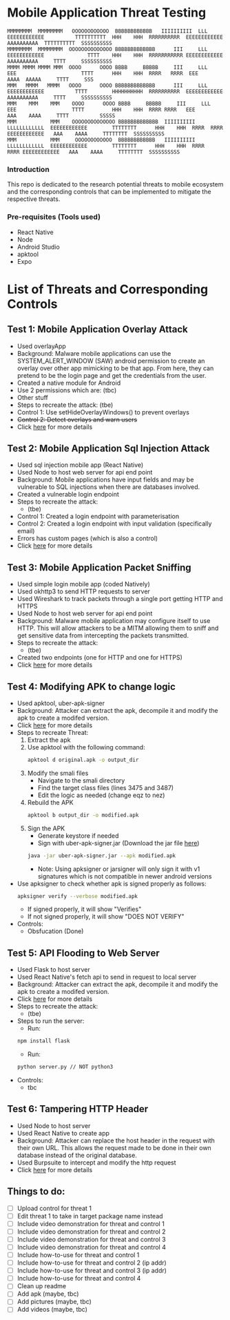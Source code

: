 # Mobile Application Threat Testing

```
MMMMMMMM  MMMMMMMM   OOOOOOOOOOOO  BBBBBBBBBBBB   IIIIIIIIII  LLL           EEEEEEEEEEEE          TTTTTTTTTT  HHH    HHH  RRRRRRRRRR  EEEEEEEEEEEE   AAAAAAAAAA  TTTTTTTTTT  SSSSSSSSSS
MMMMMMMM  MMMMMMMM  OOOOOOOOOOOOOO BBBBBBBBBBBBB      III     LLL           EEEEEEEEEEEE              TTTT    HHH    HHH  RRRRRRRRRRR EEEEEEEEEEEE   AAAAAAAAAA     TTTT     SSSSSSSSSS
MMMM MMMM MMMM MMM  OOOO      OOOO BBBB     BBBBB     III     LLL           EEE                     TTTT      HHH    HHH  RRRR   RRRR  EEE           AAAA  AAAAA     TTTT     SSS
MMM   MMMM   MMMM   OOOO      OOOO BBBBBBBBBBBBB      III     LLL           EEEEEEEEEEEE          TTTT        HHHHHHHHHH  RRRRRRRRRR  EEEEEEEEEEEE   AAAAAAAAAA     TTTT     SSSSSSSSSS
MMM    MMM    MMM    OOOO      OOOO BBBB     BBBBB     III     LLL           EEE                  TTTT         HHH    HHH  RRRR RRRR   EEE           AAA    AAAA     TTTT          SSSSS
MMM           MMM    OOOOOOOOOOOOOO BBBBBBBBBBBBB  IIIIIIIIII  LLLLLLLLLLLL  EEEEEEEEEEEE        TTTTTTTT      HHH    HHH  RRRR  RRRR  EEEEEEEEEEEE   AAA    AAAA     TTTTTTTT  SSSSSSSSSS
MMM           MMM     OOOOOOOOOOOO  BBBBBBBBBBBB   IIIIIIIIII  LLLLLLLLLLLL  EEEEEEEEEEEE        TTTTTTTT      HHH    HHH  RRRR   RRRR EEEEEEEEEEEE   AAA    AAAA     TTTTTTTT  SSSSSSSSSS

```

### Introduction

This repo is dedicated to the research potential threats to mobile ecosystem and the corresponding controls that can be implemented to mitigate the respective threats.

### Pre-requisites (Tools used)

- React Native
- Node
- Android Studio
- apktool
- Expo

# List of Threats and Corresponding Controls

## Test 1: Mobile Application Overlay Attack

- Used overlayApp
- Background: Malware mobile applications can use the SYSTEM_ALERT_WINDOW (SAW) android permission to create an overlay over other app mimicking to be that app. From here, they can pretend to be the login page and get the credentials from the user.
- Created a native module for Android
- Use 2 permissions which are: (tbc)
- Other stuff
- Steps to recreate the attack: (tbe)
- Control 1: Use setHideOverlayWindows() to prevent overlays
- ~~Control 2: Detect overlays and warn users~~
- Click [here](overlayApp/README.md) for more details

## Test 2: Mobile Application Sql Injection Attack

- Used sql injection mobile app (React Native)
- Used Node to host web server for api end point
- Background: Mobile applications have input fields and may be vulnerable to SQL injections when there are databases involved.
- Created a vulnerable login endpoint
- Steps to recreate the attack:
  - (tbe)
- Control 1: Created a login endpoint with parameterisation
- Control 2: Created a login endpoint with input validation (specifically email)
- Errors has custom pages (which is also a control)
- Click [here](sqlInjectionDemoUpdated/README.md) for more details

## Test 3: Mobile Application Packet Sniffing

- Used simple login mobile app (coded Natively)
- Used okhttp3 to send HTTP requests to server
- Used Wireshark to track packets through a single port getting HTTP and HTTPS
- Used Node to host web server for api end point
- Background: Malware mobile application may configure itself to use HTTP. This will allow attackers to be a MITM allowing them to sniff and get sensitive data from intercepting the packets transmitted.
- Steps to recreate the attack:
  - (tbe)
- Created two endpoints (one for HTTP and one for HTTPS)
- Click [here]() for more details

## Test 4: Modifying APK to change logic

- Used apktool, uber-apk-signer
- Background: Attacker can extract the apk, decompile it and modify the apk to create a modifed version.
- Click [here](modifiedAPK/README.md) for more details
- Steps to recreate Threat:
  1. Extract the apk
  2. Use apktool with the following command:
     ```bash
     apktool d original.apk -o output_dir
     ```
  3. Modify the smali files
     - Navigate to the smali directory
     - Find the target class files (lines 3475 and 3487)
     - Edit the logic as needed (change eqz to nez)
  4. Rebuild the APK
     ```bash
     apktool b output_dir -o modified.apk
     ```
  5. Sign the APK
     - Generate keystore if needed
     - Sign with uber-apk-signer.jar (Download the jar file [here](https://github.com/patrickfav/uber-apk-signer))
     ```bash
     java -jar uber-apk-signer.jar --apk modified.apk
     ```
     - Note: Using apksigner or jarsigner will only sign it with v1 signatures which is not compatible in newer android versions
- Use apksigner to check whether apk is signed properly as follows:
  ```bash
  apksigner verify --verbose modified.apk
  ```
  - If signed properly, it will show "Verifies"
  - If not signed properly, it will show "DOES NOT VERIFY"
- Controls:
  - Obsfucation (Done)

## Test 5: API Flooding to Web Server

- Used Flask to host server
- Used React Native's fetch api to send in request to local server
- Background: Attacker can extract the apk, decompile it and modify the apk to create a modifed version.
- Click [here](apiFlooding/README.md) for more details
- Steps to recreate the attack:
  - (tbe)
- Steps to run the server:
  - Run:
  ```bash
  npm install flask
  ```
  - Run:
  ```bash
  python server.py // NOT python3
  ```
- Controls:
  - tbc

## Test 6: Tampering HTTP Header

- Used Node to host server
- Used React Native to create app
- Background: Attacker can replace the host header in the request with their own URL. This allows the request made to be done in their own database instead of the original database.
- Used Burpsuite to intercept and modify the http request
- Click [here](tamperingHttpHeader/README.md) for more details

## Things to do:

- [ ] Upload control for threat 1
- [ ] Edit threat 1 to take in target package name instead
- [ ] Include video demonstration for threat and control 1
- [ ] Include video demonstration for threat and control 2
- [ ] Include video demonstration for threat and control 3
- [ ] Include video demonstration for threat and control 4
- [ ] Include how-to-use for threat and control 1
- [ ] Include how-to-use for threat and control 2 (ip addr)
- [ ] Include how-to-use for threat and control 3 (ip addr)
- [ ] Include how-to-use for threat and control 4
- [ ] Clean up readme
- [ ] Add apk (maybe, tbc)
- [ ] Add pictures (maybe, tbc)
- [ ] Add videos (maybe, tbc)
